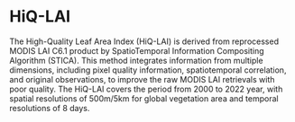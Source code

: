 # HiQ-LAI

The High-Quality Leaf Area Index (HiQ-LAI) is derived from reprocessed MODIS LAI C6.1 product by SpatioTemporal Information Compositing Algorithm (STICA). This method integrates information from multiple dimensions, including pixel quality information, spatiotemporal correlation, and original observations, to improve the raw MODIS LAI retrievals with poor quality. The HiQ-LAI covers the period from 2000 to 2022 year, with spatial resolutions of 500m/5km for global vegetation area and temporal resolutions of 8 days.
